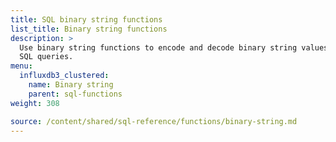 ```yaml
---
title: SQL binary string functions
list_title: Binary string functions
description: >
  Use binary string functions to encode and decode binary string values in
  SQL queries.
menu:
  influxdb3_clustered:
    name: Binary string
    parent: sql-functions    
weight: 308

source: /content/shared/sql-reference/functions/binary-string.md
---
```


<!-- 
The content of this page is at
// SOURCE /content/shared/sql-reference/functions/binary-string.md
-->
